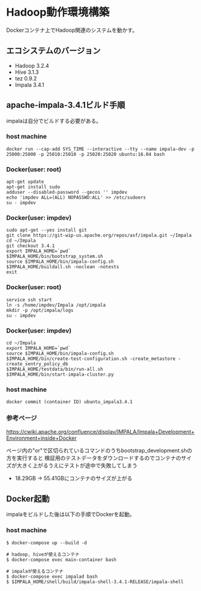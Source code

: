 # Hadoop動作環境構築

Dockerコンテナ上でHadoop関連のシステムを動かす。

## エコシステムのバージョン

- Hadoop 3.2.4
- Hive 3.1.3
- tez 0.9.2
- Impala 3.4.1

## apache-impala-3.4.1ビルド手順

impalaは自分でビルドする必要がある。

### host machine

```
docker run --cap-add SYS_TIME --interactive --tty --name impala-dev -p 25000:25000 -p 25010:25010 -p 25020:25020 ubuntu:16.04 bash
```

### Docker(user: root)

```
apt-get update
apt-get install sudo
adduser --disabled-password --gecos '' impdev
echo 'impdev ALL=(ALL) NOPASSWD:ALL' >> /etc/sudoers
su - impdev
```

### Docker(user: impdev)

```
sudo apt-get --yes install git
git clone https://git-wip-us.apache.org/repos/asf/impala.git ~/Impala
cd ~/Impala
git checkout 3.4.1
export IMPALA_HOME=`pwd`
$IMPALA_HOME/bin/bootstrap_system.sh
source $IMPALA_HOME/bin/impala-config.sh
$IMPALA_HOME/buildall.sh -noclean -notests
exit
```

### Docker(user: root)

```
service ssh start
ln -s /home/impdev/Impala /opt/impala
mkdir -p /opt/impala/logs
su - impdev
```

### Docker(user: impdev)

```
cd ~/Impala
export IMPALA_HOME=`pwd`
source $IMPALA_HOME/bin/impala-config.sh
$IMPALA_HOME/bin/create-test-configuration.sh -create_metastore -create_sentry_policy_db
$IMPALA_HOME/testdata/bin/run-all.sh
$IMPALA_HOME/bin/start-impala-cluster.py
```

### host machine

```
docker commit (container ID) ubuntu_impala3.4.1
```

### 参考ページ
https://cwiki.apache.org/confluence/display/IMPALA/Impala+Development+Environment+inside+Docker

ページ内の"or"で区切られているコマンドのうちbootstrap_development.shの方を実行すると
検証用のテストデータをダウンロードするのでコンテナのサイズが大きく上がるうえにテストが途中で失敗してしまう

- 18.29GB → 55.41GBにコンテナのサイズが上がる

## Docker起動

impalaをビルドした後は以下の手順でDockerを起動。

### host machine

```
$ docker-compose up --build -d

# hadoop, hiveが使えるコンテナ
$ docker-compose exec main-container bash

# impalaが使えるコンテナ
$ docker-compose exec impalad bash
$ $IMPALA_HOME/shell/build/impala-shell-3.4.1-RELEASE/impala-shell
```
